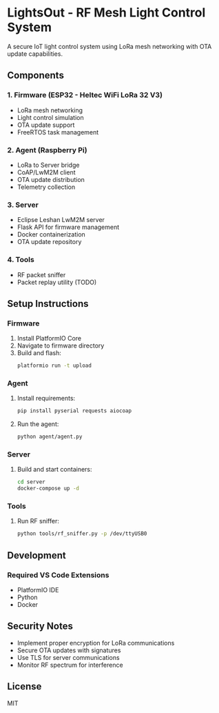 # LightsOut - RF Mesh Light Control System

A secure IoT light control system using LoRa mesh networking with OTA update capabilities.

## Components

### 1. Firmware (ESP32 - Heltec WiFi LoRa 32 V3)
- LoRa mesh networking
- Light control simulation
- OTA update support
- FreeRTOS task management

### 2. Agent (Raspberry Pi)
- LoRa to Server bridge
- CoAP/LwM2M client
- OTA update distribution
- Telemetry collection

### 3. Server
- Eclipse Leshan LwM2M server
- Flask API for firmware management
- Docker containerization
- OTA update repository

### 4. Tools
- RF packet sniffer
- Packet replay utility (TODO)

## Setup Instructions

### Firmware
1. Install PlatformIO Core
2. Navigate to firmware directory
3. Build and flash:
   ```bash
   platformio run -t upload
   ```

### Agent
1. Install requirements:
   ```bash
   pip install pyserial requests aiocoap
   ```
2. Run the agent:
   ```bash
   python agent/agent.py
   ```

### Server
1. Build and start containers:
   ```bash
   cd server
   docker-compose up -d
   ```

### Tools
1. Run RF sniffer:
   ```bash
   python tools/rf_sniffer.py -p /dev/ttyUSB0
   ```

## Development

### Required VS Code Extensions
- PlatformIO IDE
- Python
- Docker

## Security Notes
- Implement proper encryption for LoRa communications
- Secure OTA updates with signatures
- Use TLS for server communications
- Monitor RF spectrum for interference

## License
MIT
